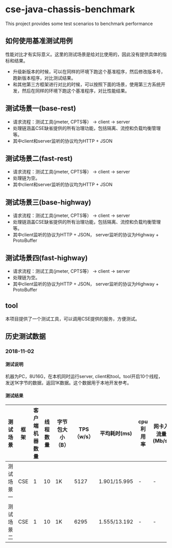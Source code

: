 # cse-java-chassis-benchmark
This project provides some test scenarios to benchmark performance

## 如何使用基准测试用例
性能对比才有实际意义。这里的测试场景是给对比使用的，因此没有提供具体的指标和结果。
  * 升级新版本的时候，可以在同样的环境下跑这个基准程序，然后修改版本号，跑新版本程序，对比测试结果。
  * 和其他第三方框架进行对比的时候，可以按照下面的场景，使用第三方系统开发，然后在同样的环境下跑这个基准程序，对比性能结果。

## 测试场景一(base-rest)
* 请求流程：测试工具(jmeter, CPTS等） -> client -> server
* 处理链涵盖CSE缺省提供的所有治理功能，包括隔离、流控和负载均衡管理等。
* 其中client和server监听的协议均为HTTP + JSON

## 测试场景二(fast-rest)
* 请求流程：测试工具(jmeter, CPTS等） -> client -> server
* 处理链为空。
* 其中client和server监听的协议均为HTTP + JSON

## 测试场景三(base-highway)
* 请求流程：测试工具(jmeter, CPTS等） -> client -> server
* 处理链涵盖CSE缺省提供的所有治理功能，包括隔离、流控和负载均衡管理等。
* 其中client监听的协议为HTTP + JSON， server监听的协议为Highway + ProtoBuffer

## 测试场景四(fast-highway)
* 请求流程：测试工具(jmeter, CPTS等） -> client -> server
* 处理链为空。
* 其中client监听的协议为HTTP + JSON， server监听的协议为Highway + ProtoBuffer

## tool
本项目提供了一个测试工具，可以调用CSE提供的服务，方便测试。

## 历史测试数据
### 2018-11-02

  #### 测试说明

机器为PC，8U16G，在本机同时运行server, client和tool。tool开启10个线程，发送1K字节的数据，返回1K数据。这个数据用于本地开发参考。

  #### 测试结果

测试场景|框架|客户端机器数量|线程数量|字节包大小（B）|TPS（w/s）|平均耗时(ms)|cpu利用率|网卡入流量(Mb/s)|出流量(Mb/s)|网卡入包量(/s)|出包量(/s)
--------|------------|--------|-------|--------------|----------|-----------|--------|---------------|------------|-------------|-------|
测试场景一|CSE|1|10|1K|5127|1.901/15.995|-|-|-|-|-|
测试场景二|CSE|1|10|1K|6295|1.555/13.192|-|-|-|-|-|
